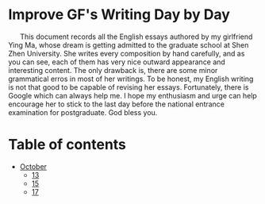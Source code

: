 # Improve GF's Writing Day by Day

&nbsp;&nbsp;&nbsp;&nbsp;&nbsp;&nbsp;This document records all the English essays authored by my girlfriend Ying Ma, whose dream is getting admitted to the graduate school at Shen Zhen University. She writes every composition by hand carefully, and as you can see, each of them has very nice outward appearance and interesting content. The only drawback is, there are some minor grammatical erros in most of her writings. To be honest, my English writing is not that good to be capable of revising her essays. Fortunately, there is Google which can always help me. I hope my enthusiasm and urge can help encourage her to stick to the last day before the national entrance examination for postgraduate. God bless you.

# Table of contents

* [October](/writings/10.13/)
    * [13](/writings/10.13/)
    * [15](/writings/10.15/)
    * [17](/writings/10.17/)

